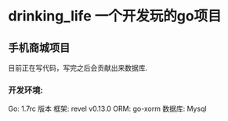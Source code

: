 # drinking_life 一个开发玩的go项目  

## 手机商城项目

目前正在写代码，写完之后会贡献出来数据库.

### 开发环境:
Go: 1.7rc 版本
框架: revel v0.13.0
ORM: go-xorm
数据库: Mysql
